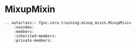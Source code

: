 # MixupMixin

```{eval-rst}
.. autoclass:: fgvc.core.training.mixup_mixin.MixupMixin
    :noindex:
    :members:
    :inherited-members:
    :private-members:
```
